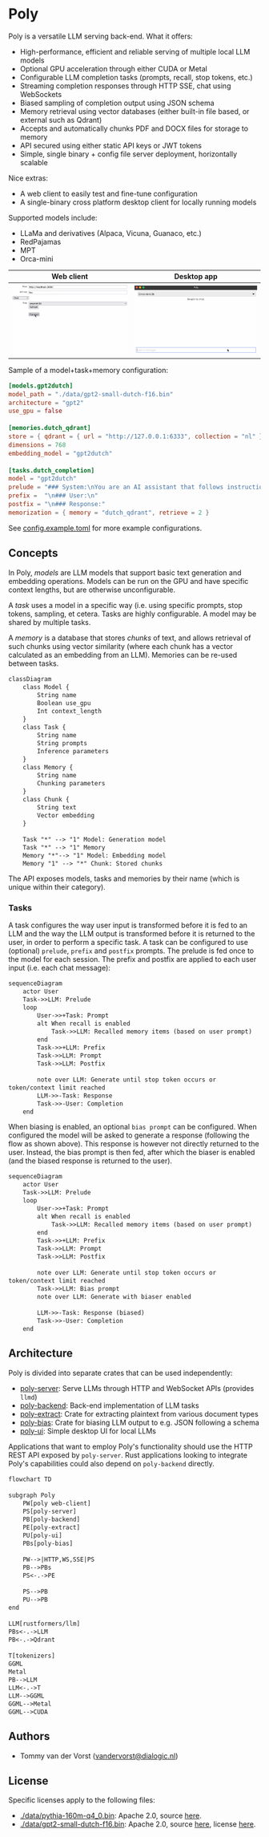 # Poly

Poly is a versatile LLM serving back-end. What it offers:

- High-performance, efficient and reliable serving of multiple local LLM models
- Optional GPU acceleration through either CUDA or Metal
- Configurable LLM completion tasks (prompts, recall, stop tokens, etc.)
- Streaming completion responses through HTTP SSE, chat using WebSockets
- Biased sampling of completion output using JSON schema
- Memory retrieval using vector databases (either built-in file based, or external such as Qdrant)
- Accepts and automatically chunks PDF and DOCX files for storage to memory
- API secured using either static API keys or JWT tokens
- Simple, single binary + config file server deployment, horizontally scalable

Nice extras:

- A web client to easily test and fine-tune configuration
- A single-binary cross platform desktop client for locally running models

Supported models include:

- LLaMa and derivatives (Alpaca, Vicuna, Guanaco, etc.)
- RedPajamas
- MPT
- Orca-mini

|                    Web client                     |                  Desktop app                   |
| :-----------------------------------------------: | :--------------------------------------------: |
| ![Web client demonstration](./docs/webclient.gif) | ![Desktop client demonstration](./docs/ui.gif) |

Sample of a model+task+memory configuration:

```toml
[models.gpt2dutch]
model_path = "./data/gpt2-small-dutch-f16.bin"
architecture = "gpt2"
use_gpu = false

[memories.dutch_qdrant]
store = { qdrant = { url = "http://127.0.0.1:6333", collection = "nl" } }
dimensions = 768
embedding_model = "gpt2dutch"

[tasks.dutch_completion]
model = "gpt2dutch"
prelude = "### System:\nYou are an AI assistant that follows instruction extremely well. Help as much as you can.\n"
prefix =  "\n### User:\n"
postfix = "\n### Response:"
memorization = { memory = "dutch_qdrant", retrieve = 2 }
```

See [config.example.toml](./config.example.toml) for more example configurations.

## Concepts

In Poly, _models_ are LLM models that support basic text generation and embedding operations. Models can be run on the GPU and have specific context lengths, but are otherwise unconfigurable.

A _task_ uses a model in a specific way (i.e. using specific prompts, stop tokens, sampling, et cetera. Tasks are highly configurable. A model may be shared by multiple tasks.

A _memory_ is a database that stores _chunks_ of text, and allows retrieval of such chunks using vector similarity (where each chunk has a vector calculated as an embedding from an LLM). Memories can be re-used between tasks.

```mermaid
classDiagram
    class Model {
        String name
        Boolean use_gpu
        Int context_length
    }
    class Task {
        String name
        String prompts
        Inference parameters
    }
    class Memory {
        String name
        Chunking parameters
    }
    class Chunk {
        String text
        Vector embedding
    }

    Task "*" --> "1" Model: Generation model
    Task "*" --> "1" Memory
    Memory "*"--> "1" Model: Embedding model
    Memory "1" --> "*" Chunk: Stored chunks
```

The API exposes models, tasks and memories by their name (which is unique within their category).

### Tasks

A task configures the way user input is transformed before it is fed to an LLM and the way the LLM output is transformed before it is returned to the user, in order to perform a specific task. A task can be configured to use (optional) `prelude`, `prefix` and `postfix` prompts. The prelude is fed once to the model for each session. The prefix and postfix are applied to each user input (i.e. each chat message):

```mermaid
sequenceDiagram
    actor User
    Task->>LLM: Prelude
    loop
        User->>+Task: Prompt
		alt When recall is enabled
			Task->>LLM: Recalled memory items (based on user prompt)
		end
        Task->>+LLM: Prefix
        Task->>LLM: Prompt
        Task->>LLM: Postfix

        note over LLM: Generate until stop token occurs or token/context limit reached
        LLM->>-Task: Response
        Task->>-User: Completion
    end
```

When biasing is enabled, an optional `bias prompt` can be configured. When configured the model will be asked to generate a response (following the flow as shown above). This response is however not directly returned to the user. Instead, the bias prompt is then fed, after which the biaser is enabled (and the biased response is returned to the user).

```mermaid
sequenceDiagram
    actor User
    Task->>LLM: Prelude
    loop
        User->>+Task: Prompt
		alt When recall is enabled
			Task->>LLM: Recalled memory items (based on user prompt)
		end
        Task->>+LLM: Prefix
        Task->>LLM: Prompt
        Task->>LLM: Postfix

        note over LLM: Generate until stop token occurs or token/context limit reached
        Task->>LLM: Bias prompt
        note over LLM: Generate with biaser enabled

        LLM->>-Task: Response (biased)
        Task->>-User: Completion
    end
```

## Architecture

Poly is divided into separate crates that can be used independently:

- [poly-server](./poly-server): Serve LLMs through HTTP and WebSocket APIs (provides `llmd`)
- [poly-backend](./poly-backend): Back-end implementation of LLM tasks
- [poly-extract](./poly-extract): Crate for extracting plaintext from various document types
- [poly-bias](./poly-bias): Crate for biasing LLM output to e.g. JSON following a schema
- [poly-ui](./poly-ui): Simple desktop UI for local LLMs

Applications that want to employ Poly's functionality should use the HTTP REST API exposed by `poly-server`. Rust applications looking to integrate Poly's capabilities could also depend on `poly-backend` directly.

```mermaid
flowchart TD

subgraph Poly
	PW[poly web-client]
	PS[poly-server]
	PB[poly-backend]
	PE[poly-extract]
	PU[poly-ui]
	PBs[poly-bias]

	PW-->|HTTP,WS,SSE|PS
	PB-->PBs
	PS<-.->PE

	PS-->PB
	PU-->PB
end

LLM[rustformers/llm]
PBs<-.->LLM
PB<-.->Qdrant

T[tokenizers]
GGML
Metal
PB-->LLM
LLM<-.->T
LLM-->GGML
GGML-->Metal
GGML-->CUDA

```

## Authors

- Tommy van der Vorst (vandervorst@dialogic.nl)

## License

Specific licenses apply to the following files:

- [./data/pythia-160m-q4_0.bin](./data/pythia-160m-q4_0.bin): Apache 2.0, source [here](https://huggingface.co/rustformers/pythia-ggml).
- [./data/gpt2-small-dutch-f16.bin](./data/gpt2-small-dutch-f16.bin): Apache 2.0, source [here](https://huggingface.co/GroNLP/gpt2-small-dutch-embeddings), license [here](https://github.com/wietsedv/gpt2-recycle/blob/master/LICENSE).
